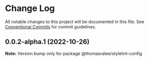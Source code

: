 # Change Log

All notable changes to this project will be documented in this file.
See [Conventional Commits](https://conventionalcommits.org) for commit guidelines.

## 0.0.2-alpha.1 (2022-10-26)

**Note:** Version bump only for package @thomasralee/stylelint-config
